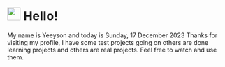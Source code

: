  <h1>
    <img src="https://emojis.slackmojis.com/emojis/images/1643510097/45343/hi.gif?1643510097" width="30"/> 
    Hello!
 </h1>
 <p>
    My name is Yeeyson and today is Sunday, 17 December 2023
    Thanks for visiting my profile, I have some test projects going on others are done learning projects and others are real projects.
    Feel free to watch and use them.
 </p>